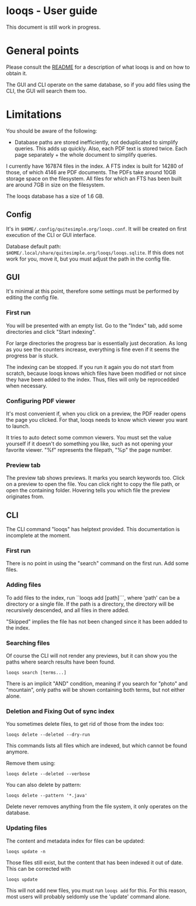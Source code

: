 # looqs - User guide
This document is still work in progress.

# General points
Please consult the [README](README.md) for a description of what looqs is and on how to obtain it.

The GUI and CLI operate on the same database, so if you add files using the CLI, the GUI will search
them too.



# Limitations
You should be aware of the following:

- Database paths are stored inefficiently, not deduplicated to
simplify queries. This adds up quickly. Also, each PDF text is stored twice. Each page separately + the whole document to simplify queries.

I currently have 167874 files in the index. A FTS index is built for 14280 of those, of which 4146 are PDF documents. The PDFs take around 10GB storage space on the filesystem. All files for which an FTS has been built are around 7GB in size on the filesystem.

The looqs database has a size of 1.6 GB.


## Config
It's in `$HOME/.config/quitesimple.org/looqs.conf`. It will be created on first execution of the CLI or GUI
interface.

Database default path: `$HOME/.local/share/quitesimple.org/looqs/looqs.sqlite`. If this does not work for
you, move it, but you must adjust the path in the config file.


## GUI
It's minimal at this point, therefore some settings must be performed by editing the config file.

### First run
You will be presented with an empty list. Go to the "Index" tab, add some directories and click "Start indexing".

For large directories the progress bar is essentially just decoration. As long as you see the counters
increase, everything is fine even if it seems the progress bar is stuck.

The indexing can be stopped. If you run it again you do not start from scratch, because looqs knows
which files have been modified or not since they have been added to the index. Thus, files will
only be reprocedded when necessary.

### Configuring PDF viewer
It's most convenient if, when you click on a preview, the PDF reader opens the page you clicked. For that, looqs needs to know which viewer you want to launch.

It tries to auto detect some common viewers. You must set the value yourself if it doesn't do something you
like, such as not opening your favorite viewer. "%f" represents the filepath, "%p" the page number.

### Preview tab
The preview tab shows previews. It marks you search keywords too. Click on a preview to open the file.
You can click right to copy the file path, or open the containing folder. Hovering tells you which file
the preview originates from.

## CLI
The CLI command "looqs" has helptext provided. This documentation is incomplete at the moment.

### First run
There is no point in using the "search" command on the first run. Add some files.


### Adding files
To add files to the index, run ``looqs add [path]```, where 'path' can be a directory or a single file.
If the path is a directory, the directory will be recursively descended, and all files in there added.

"Skipped" implies the file has not been changed since it has been added to the index.

### Searching files
Of course the CLI will not render any previews, but it can show you the paths where search results
have been found.

```
looqs search [terms...]
```

There is an implicit "AND" condition, meaning if you search for "photo" and "mountain", only paths
will be shown containing both terms, but not either alone.



### Deletion and Fixing Out of sync index
You sometimes delete files, to get rid of those from the index too:

```
looqs delete --deleted --dry-run
```

This commands lists all files which are indexed, but which cannot be found anymore.

Remove them using:
```
looqs delete --deleted --verbose
```

You can also delete by pattern:

```
looqs delete --pattern '*.java'
```

Delete never removes anything from the file system, it only operates on the database.

### Updating files
The content and metadata index for files can be updated:

```
looqs update -n
```

Those files still exist, but the content that has been indexed it out of date. This can be corrected with

```
looqs update
```

This will not add new files, you must run `looqs add` for this. For this reason, most users
will probably seldomly use the 'update' command alone.



